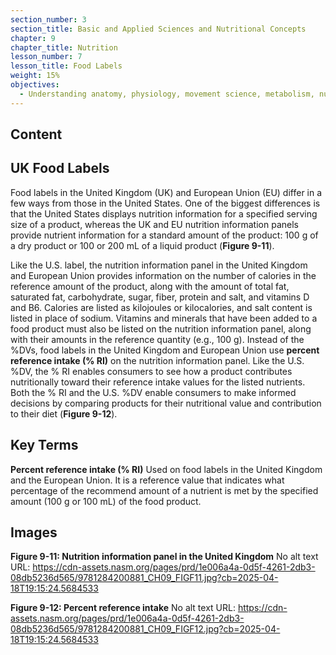 ```yaml
---
section_number: 3
section_title: Basic and Applied Sciences and Nutritional Concepts
chapter: 9
chapter_title: Nutrition
lesson_number: 7
lesson_title: Food Labels
weight: 15%
objectives:
  - Understanding anatomy, physiology, movement science, metabolism, nutrition, and supplementation.
---
```


## Content
## UK Food Labels

Food labels in the United Kingdom (UK) and European Union (EU) differ in a few ways from those in the United States. One of the biggest differences is that the United States displays nutrition information for a specified serving size of a product, whereas the UK and EU nutrition information panels provide nutrient information for a standard amount of the product: 100 g of a dry product or 100 or 200 mL of a liquid product (**Figure 9-11**).

Like the U.S. label, the nutrition information panel in the United Kingdom and European Union provides information on the number of calories in the reference amount of the product, along with the amount of total fat, saturated fat, carbohydrate, sugar, fiber, protein and salt, and vitamins D and B6. Calories are listed as kilojoules or kilocalories, and salt content is listed in place of sodium. Vitamins and minerals that have been added to a food product must also be listed on the nutrition information panel, along with their amounts in the reference quantity (e.g., 100 g). Instead of the %DVs, food labels in the United Kingdom and European Union use **percent reference intake (% RI)** on the nutrition information panel. Like the U.S. %DV, the % RI enables consumers to see how a product contributes nutritionally toward their reference intake values for the listed nutrients. Both the % RI and the U.S. %DV enable consumers to make informed decisions by comparing products for their nutritional value and contribution to their diet (**Figure 9-12**).

## Key Terms

**Percent reference intake (% RI)**
Used on food labels in the United Kingdom and the European Union. It is a reference value that indicates what percentage of the recommend amount of a nutrient is met by the specified amount (100 g or 100 mL) of the food product.

## Images

**Figure 9-11: Nutrition information panel in the United Kingdom**
No alt text
URL: https://cdn-assets.nasm.org/pages/prd/1e006a4a-0d5f-4261-2db3-08db5236d565/9781284200881_CH09_FIGF11.jpg?cb=2025-04-18T19:15:24.5684533

**Figure 9-12: Percent reference intake**
No alt text
URL: https://cdn-assets.nasm.org/pages/prd/1e006a4a-0d5f-4261-2db3-08db5236d565/9781284200881_CH09_FIGF12.jpg?cb=2025-04-18T19:15:24.5684533